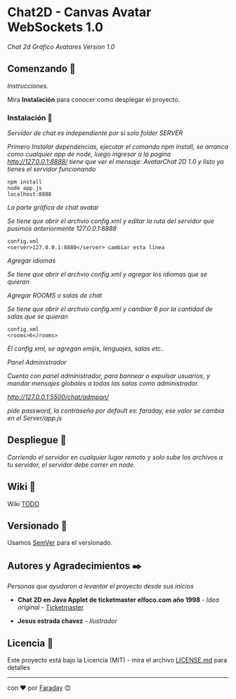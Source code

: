 # Chat2D - Canvas Avatar WebSockets 1.0

_Chat 2d Gràfico Avatares Version 1.0_

## Comenzando 🚀

_Instrucciones._

Mira **Instalación** para conocer como desplegar el proyecto.

### Instalación 🔧

_Servidor de chat es independiente por si solo folder SERVER_

_Primero Instalar dependencias, ejecutar el comando npm install, se arranca como cualquier app de node, luego ingresar a la pagina http://127.0.0.1:8888/ tiene que ver el mensaje: AvatarChat 2D 1.0 y listo ya tienes el servidor funcionando_

```
npm install
node app.js
localhost:8888
```

_La parte gràfica de chat avatar_

_Se tiene que abrir el archvio config.xml y editar la ruta del servidor que pusimos anteriormente 127.0.0.1:8888_

```
config.xml 
<server>127.0.0.1:8888</server> cambiar esta linea

```
_Agregar idiomas_

_Se tiene que abrir el archvio config.xml y agregar los idiomas que se quieran_

_Agregar ROOMS o salas de chat_

_Se tiene que abrir el archvio config.xml y cambiar <rooms>6</rooms> por la cantidad de salas que se quieran_
```
config.xml 
<rooms>6</rooms>

```

_El config xml, se agregan emijis, lenguajes, salas etc.._

_Panel Administrador_

_Cuenta con panel administrador, para bannear o expulsar usuarios, y mandar mensajes globales a todas las salas como administrador._

_http://127.0.0.1:5500/chat/admpan/_

_pide password, la contraseña por default es: faraday, ese valor se cambia en el Server/app.js_


## Despliegue 💫

_Corriendo el servidor en cualquier lugar remoto y solo sube los archivos a tu servidor, el servidor debe correr en node._

## Wiki 📖

Wiki [TODO](https://github.com/)

## Versionado 📌

Usamos [SemVer](http://semver.org/) para el versionado.

## Autores y Agradecimientos ✒️

_Personas que ayudaron a levantar el proyecto desde sus inicios_

* **Chat 2D en Java Applet de ticketmaster elfoco.com año 1998** - *Idea original* - [Ticketmaster](https://www.ticketmaster.com/)

* **Jesus estrada chavez** - *Ilustrador*

## Licencia 📄

Este proyecto está bajo la Licencia (MIT) - mira el archivo [LICENSE.md](LICENSE.md) para detalles

---
 con ❤️ por [Faraday](https://github.com/faraday1987) 😊
